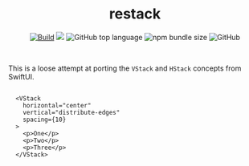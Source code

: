 <h1 align="center">restack</h1>

<p align="center">
<a href="https://github.com/bfollington/restack/actions?query=workflow%3A%22Build%22"><img alt="Build" src="https://github.com/bfollington/restack/workflows/Build/badge.svg"></a>
<a href="https://app.netlify.com/sites/restack/deploys"><img src="https://api.netlify.com/api/v1/badges/002db124-6e09-477e-833b-82ef52391196/deploy-status"></a>
<img alt="GitHub top language" src="https://img.shields.io/github/languages/top/bfollington/restack">
<img alt="npm bundle size" src="https://img.shields.io/bundlephobia/min/@twopm/restack">
<img alt="GitHub" src="https://img.shields.io/github/license/bfollington/restack">

</p><br>

This is a loose attempt at porting the `VStack` and `HStack` concepts from SwiftUI.

```tsx

  <VStack
    horizontal="center"
    vertical="distribute-edges"
    spacing={10}
  >
    <p>One</p>
    <p>Two</p>
    <p>Three</p>
  </VStack>

```
